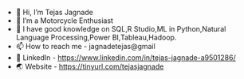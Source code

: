 - 👋 Hi, I’m Tejas Jagnade
- 👀 I’m a Motorcycle Enthusiast
- 🌱 I have good knowledge on SQL,R Studio,ML in Python,Natural Language Processing,Power BI,Tableau,Hadoop.
- 📫 How to reach me - jagnadetejas@gmail
- 📃 LinkedIn - https://www.linkedin.com/in/tejas-jagnade-a9501286/
- 🌏 Website - https://tinyurl.com/tejasjagnade
<!---
tjagnade27/tjagnade27 is a ✨ special ✨ repository because its `README.md` (this file) appears on your GitHub profile.
You can click the Preview link to take a look at your changes.
--->
